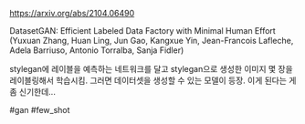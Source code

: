 https://arxiv.org/abs/2104.06490

DatasetGAN: Efficient Labeled Data Factory with Minimal Human Effort (Yuxuan Zhang, Huan Ling, Jun Gao, Kangxue Yin, Jean-Francois Lafleche, Adela Barriuso, Antonio Torralba, Sanja Fidler)

stylegan에 레이블을 예측하는 네트워크를 달고 stylegan으로 생성한 이미지 몇 장을 레이블링해서 학습시킴. 그러면 데이터셋을 생성할 수 있는 모델이 등장. 이게 된다는 게 좀 신기한데...

#gan #few_shot 